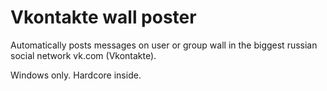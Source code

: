 Vkontakte wall poster
=====================

Automatically posts messages on user or group wall
in the biggest russian social network vk.com (Vkontakte).

Windows only. Hardcore inside.

